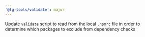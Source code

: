 ```yaml
---
'@lg-tools/validate': major
---
```


Update `validate` script to read from the local `.npmrc` file in order to determine which packages to exclude from dependency checks
